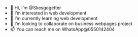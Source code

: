 - 👋 Hi, I’m @Skesgogetter
- 👀 I’m interested in web development
- 🌱 I’m currently learning web development
- 💞️ I’m looking to collaborate on business webpages project
- 📫 You can reach me on WhatsApp@0550142404

<!---
Skesgogetter/Skesgogetter is a ✨ special ✨ repository because its `README.md` (this file) appears on your GitHub profile.
You can click the Preview link to take a look at your changes.
--->

